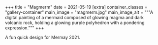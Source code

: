 +++
title = "Magmerm"
date = 2021-05-19
[extra]
container_classes = "gallery-container"
main_image = "magmerm.jpg"
main_image_alt = """A digital painting of a mermaid composed of glowing magma and dark volcanic rock, holding a glowing purple polyhedron with a pondering expression."""
+++

A fun quick design for Mermay 2021.
